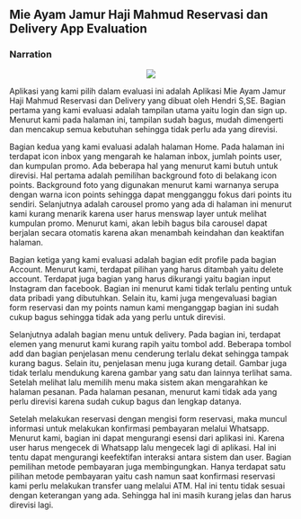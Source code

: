 ## Mie Ayam Jamur Haji Mahmud Reservasi dan Delivery App Evaluation 

### Narration

<div align="center">
	<img src="https://lh3.googleusercontent.com/ZlDcktISuUKm5otUEPgELUcjxuk6FGtQvywAaQooAKRSHd3dLFpwxMlXiJXh-5-bGgQ=s180-rw">
</div>
 
Aplikasi yang kami pilih dalam evaluasi ini adalah Aplikasi Mie Ayam Jamur Haji Mahmud Reservasi dan Delivery yang dibuat oleh Hendri S,SE. Bagian pertama yang kami evaluasi adalah tampilan utama yaitu login dan sign up. Menurut kami pada halaman ini, tampilan sudah bagus, mudah dimengerti dan mencakup semua kebutuhan sehingga tidak perlu ada yang direvisi.


Bagian kedua yang kami evaluasi adalah halaman Home. Pada halaman ini terdapat icon inbox yang mengarah ke halaman inbox, jumlah points user, dan kumpulan promo. Ada beberapa hal yang menurut kami butuh untuk direvisi. Hal pertama adalah pemilihan background foto di belakang icon points. Background foto yang digunakan menurut kami warnanya serupa dengan warna icon points sehingga dapat mengganggu fokus dari points itu sendiri. Selanjutnya adalah carousel promo yang ada di halaman ini menurut kami kurang menarik karena user harus menswap layer untuk melihat kumpulan promo. Menurut kami, akan lebih bagus bila carousel dapat berjalan secara otomatis karena akan menambah keindahan dan keaktifan halaman.
	
	
Bagian ketiga yang kami evaluasi adalah bagian edit profile pada bagian Account. Menurut kami, terdapat pilihan yang harus ditambah yaitu delete account. Terdapat juga bagian yang harus dikurangi yaitu bagian input Instagram dan facebook. Bagian ini menurut kami tidak terlalu penting untuk data pribadi yang dibutuhkan. Selain itu, kami juga mengevaluasi bagian form reservasi dan my points namun kami menganggap bagian ini sudah cukup bagus sehingga tidak ada yang perlu untuk direvisi.
	
	
Selanjutnya adalah bagian menu untuk delivery. Pada bagian ini, terdapat elemen yang menurut kami kurang rapih yaitu tombol add. Beberapa tombol add dan bagian penjelasan menu cenderung terlalu dekat sehingga tampak kurang bagus. Selain itu, penjelasan menu juga kurang detail.  Gambar juga tidak terlalu mendukung karena gambar yang satu dan lainnya terlihat sama. Setelah melihat lalu memilih menu maka sistem akan mengarahkan ke halaman pesanan. Pada halaman pesanan, menurut kami tidak ada yang perlu direvisi karena sudah cukup bagus dan lengkap datanya.
	
	
Setelah melakukan reservasi dengan mengisi form reservasi, maka muncul informasi untuk melakukan konfirmasi pembayaran melalui Whatsapp. Menurut kami, bagian ini dapat mengurangi esensi dari aplikasi ini. Karena user harus mengecek di Whatsapp lalu mengecek lagi di aplikasi. Hal ini tentu dapat mengurangi keefektifan interaksi antara sistem dan user. Bagian pemilihan metode pembayaran juga membingungkan. Hanya terdapat satu pilihan metode pembayaran yaitu cash namun saat konfirmasi reservasi kami perlu melakukan transfer uang melalui ATM. Hal ini tentu tidak sesuai dengan keterangan yang ada. Sehingga hal ini masih kurang jelas dan harus direvisi lagi.



